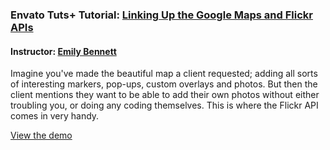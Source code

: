 ### Envato Tuts+ Tutorial: [Linking Up the Google Maps and Flickr APIs](https://webdesign.tutsplus.com/articles/linking-up-the-google-maps-and-flickr-apis--webdesign-14199)
#### Instructor: [Emily Bennett](https://tutsplus.com/authors/emily-bennett)

Imagine you've made the beautiful map a client requested; adding all sorts of interesting markers, pop-ups, custom overlays and photos.  But then the client mentions they want to be able to add their own photos without either troubling you, or doing any coding themselves. This is where the Flickr API comes in very handy.

[View the demo](http://tutsplus.github.io/Google-Maps-and-Flickr-API/part3/tutorial3_part3_google_maps_and_flickr_mashup.html)
